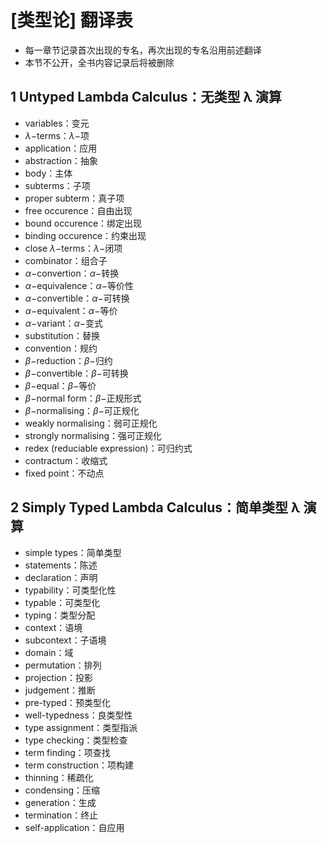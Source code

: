 # [类型论] 翻译表

- 每一章节记录首次出现的专名，再次出现的专名沿用前述翻译
- 本节不公开，全书内容记录后将被删除

## 1 Untyped Lambda Calculus：无类型 λ 演算
- variables：变元
- $\lambda-$terms：$\lambda-$项
- application：应用
- abstraction：抽象
- body：主体
- subterms：子项
- proper subterm：真子项
- free occurence：自由出现
- bound occurence：绑定出现
- binding occurence：约束出现
- close $\lambda-$terms：$\lambda-$闭项
- combinator：组合子
- $\alpha-$convertion：$\alpha-$转换
- $\alpha-$equivalence：$\alpha-$等价性
- $\alpha-$convertible：$\alpha-$可转换
- $\alpha-$equivalent：$\alpha-$等价
- $\alpha-$variant：$\alpha-$变式
- substitution：替换
- convention：规约
- $\beta-$reduction：$\beta-$归约
- $\beta-$convertible：$\beta-$可转换
- $\beta-$equal：$\beta-$等价
- $\beta-$normal form：$\beta-$正规形式
- $\beta-$normalising：$\beta-$可正规化
- weakly normalising：弱可正规化
- strongly normalising：强可正规化
- redex (reduciable expression)：可归约式
- contractum：收缩式
- fixed point：不动点

## 2 Simply Typed Lambda Calculus：简单类型 λ 演算
- simple types：简单类型
- statements：陈述
- declaration：声明
- typability：可类型化性
- typable：可类型化
- typing：类型分配
- context：语境
- subcontext：子语境
- domain：域
- permutation：排列
- projection：投影
- judgement：推断
- pre-typed：预类型化
- well-typedness：良类型性
- type assignment：类型指派
- type checking：类型检查
- term finding：项查找
- term construction：项构建
- thinning：稀疏化
- condensing：压缩
- generation：生成
- termination：终止
- self-application：自应用
